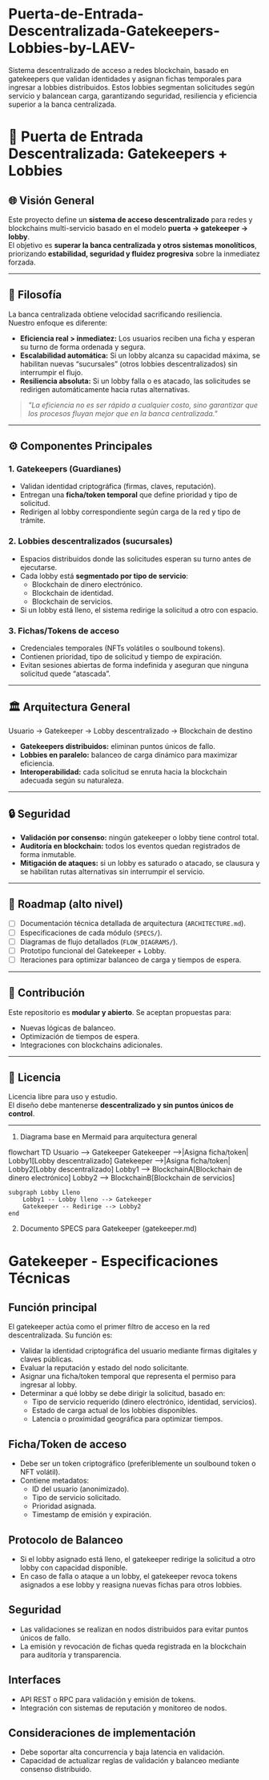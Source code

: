 # Puerta-de-Entrada-Descentralizada-Gatekeepers-Lobbies-by-LAEV-
Sistema descentralizado de acceso a redes blockchain, basado en gatekeepers que validan identidades y asignan fichas temporales para ingresar a lobbies distribuidos. Estos lobbies segmentan solicitudes según servicio y balancean carga, garantizando seguridad, resiliencia y eficiencia superior a la banca centralizada.


# 🔐 Puerta de Entrada Descentralizada: Gatekeepers + Lobbies

## 🌐 Visión General

Este proyecto define un **sistema de acceso descentralizado** para redes y blockchains multi-servicio basado en el modelo **puerta → gatekeeper → lobby**.  
El objetivo es **superar la banca centralizada y otros sistemas monolíticos**, priorizando **estabilidad, seguridad y fluidez progresiva** sobre la inmediatez forzada.

---

## 🧠 Filosofía

La banca centralizada obtiene velocidad sacrificando resiliencia.  
Nuestro enfoque es diferente:

- **Eficiencia real > inmediatez:** Los usuarios reciben una ficha y esperan su turno de forma ordenada y segura.  
- **Escalabilidad automática:** Si un lobby alcanza su capacidad máxima, se habilitan nuevas “sucursales” (otros lobbies descentralizados) sin interrumpir el flujo.  
- **Resiliencia absoluta:** Si un lobby falla o es atacado, las solicitudes se redirigen automáticamente hacia rutas alternativas.  

> _"La eficiencia no es ser rápido a cualquier costo, sino garantizar que los procesos fluyan mejor que en la banca centralizada."_  

---

## ⚙️ Componentes Principales

### 1. **Gatekeepers (Guardianes)**  
- Validan identidad criptográfica (firmas, claves, reputación).  
- Entregan una **ficha/token temporal** que define prioridad y tipo de solicitud.  
- Redirigen al lobby correspondiente según carga de la red y tipo de trámite.  

### 2. **Lobbies descentralizados (sucursales)**  
- Espacios distribuidos donde las solicitudes esperan su turno antes de ejecutarse.  
- Cada lobby está **segmentado por tipo de servicio**:  
  - Blockchain de dinero electrónico.  
  - Blockchain de identidad.  
  - Blockchain de servicios.  
- Si un lobby está lleno, el sistema redirige la solicitud a otro con espacio.  

### 3. **Fichas/Tokens de acceso**  
- Credenciales temporales (NFTs volátiles o soulbound tokens).  
- Contienen prioridad, tipo de solicitud y tiempo de expiración.  
- Evitan sesiones abiertas de forma indefinida y aseguran que ninguna solicitud quede “atascada”.  

---

## 🏛️ Arquitectura General

Usuario -> Gatekeeper -> Lobby descentralizado -> Blockchain de destino

- **Gatekeepers distribuidos:** eliminan puntos únicos de fallo.  
- **Lobbies en paralelo:** balanceo de carga dinámico para maximizar eficiencia.  
- **Interoperabilidad:** cada solicitud se enruta hacia la blockchain adecuada según su naturaleza.  

---

## 🔒 Seguridad

- **Validación por consenso:** ningún gatekeeper o lobby tiene control total.  
- **Auditoría en blockchain:** todos los eventos quedan registrados de forma inmutable.  
- **Mitigación de ataques:** si un lobby es saturado o atacado, se clausura y se habilitan rutas alternativas sin interrumpir el servicio.  

---

## 🚀 Roadmap (alto nivel)

- [ ] Documentación técnica detallada de arquitectura (`ARCHITECTURE.md`).  
- [ ] Especificaciones de cada módulo (`SPECS/`).  
- [ ] Diagramas de flujo detallados (`FLOW_DIAGRAMS/`).  
- [ ] Prototipo funcional del Gatekeeper + Lobby.  
- [ ] Iteraciones para optimizar balanceo de carga y tiempos de espera.  

---

## 🤝 Contribución

Este repositorio es **modular y abierto**. Se aceptan propuestas para:  
- Nuevas lógicas de balanceo.  
- Optimización de tiempos de espera.  
- Integraciones con blockchains adicionales.  

---

## 📜 Licencia

Licencia libre para uso y estudio.  
El diseño debe mantenerse **descentralizado y sin puntos únicos de control**.


---
1. Diagrama base en Mermaid para arquitectura general


flowchart TD
    Usuario --> Gatekeeper
    Gatekeeper -->|Asigna ficha/token| Lobby1[Lobby descentralizado]
    Gatekeeper -->|Asigna ficha/token| Lobby2[Lobby descentralizado]
    Lobby1 --> BlockchainA[Blockchain de dinero electrónico]
    Lobby2 --> BlockchainB[Blockchain de servicios]

    subgraph Lobby Lleno
        Lobby1 -- Lobby lleno --> Gatekeeper
        Gatekeeper -- Redirige --> Lobby2
    end

2. Documento SPECS para Gatekeeper (gatekeeper.md)

# Gatekeeper - Especificaciones Técnicas

## Función principal  
El gatekeeper actúa como el primer filtro de acceso en la red descentralizada. Su función es:  

- Validar la identidad criptográfica del usuario mediante firmas digitales y claves públicas.  
- Evaluar la reputación y estado del nodo solicitante.  
- Asignar una ficha/token temporal que representa el permiso para ingresar al lobby.  
- Determinar a qué lobby se debe dirigir la solicitud, basado en:  
  - Tipo de servicio requerido (dinero electrónico, identidad, servicios).  
  - Estado de carga actual de los lobbies disponibles.  
  - Latencia o proximidad geográfica para optimizar tiempos.

## Ficha/Token de acceso  
- Debe ser un token criptográfico (preferiblemente un soulbound token o NFT volátil).  
- Contiene metadatos:  
  - ID del usuario (anonimizado).  
  - Tipo de servicio solicitado.  
  - Prioridad asignada.  
  - Timestamp de emisión y expiración.  

## Protocolo de Balanceo  
- Si el lobby asignado está lleno, el gatekeeper redirige la solicitud a otro lobby con capacidad disponible.  
- En caso de falla o ataque a un lobby, el gatekeeper revoca tokens asignados a ese lobby y reasigna nuevas fichas para otros lobbies.  

## Seguridad  
- Las validaciones se realizan en nodos distribuidos para evitar puntos únicos de fallo.  
- La emisión y revocación de fichas queda registrada en la blockchain para auditoría y transparencia.  

## Interfaces  
- API REST o RPC para validación y emisión de tokens.  
- Integración con sistemas de reputación y monitoreo de nodos.  

## Consideraciones de implementación  
- Debe soportar alta concurrencia y baja latencia en validación.  
- Capacidad de actualizar reglas de validación y balanceo mediante consenso distribuido.



    
